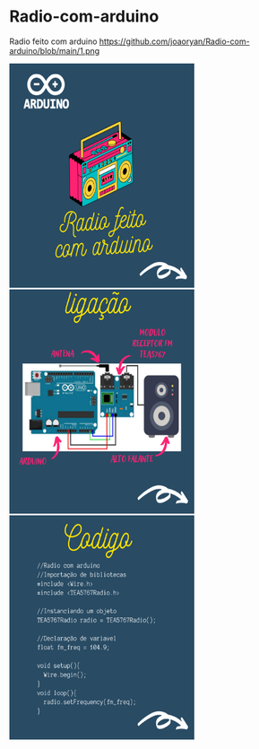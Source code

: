 # Radio-com-arduino
Radio feito com arduino https://github.com/joaoryan/Radio-com-arduino/blob/main/1.png

<img src="https://github.com/joaoryan/Radio-com-arduino/blob/main/1.png" width="330px" height="400px"/><img src="https://github.com/joaoryan/Radio-com-arduino/blob/main/2.png" width="330px" height="400px"/><img src="https://github.com/joaoryan/Radio-com-arduino/blob/main/3.png" width="330px" height="400px"/>

